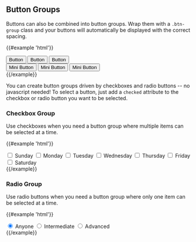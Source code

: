 ## Button Groups

Buttons can also be combined into button groups. Wrap them with a `.btn-group` class and your buttons will automatically be displayed with the correct spacing.

{{#example 'html'}}
<div class="btn-group">
  <button class="btn">Button</button>
  <button class="btn">Button</button>
  <button class="btn">Button</button>
</div>

<div class="btn-group">
  <button class="btn btn-mini">Mini Button</button>
  <button class="btn btn-mini">Mini Button</button>
  <button class="btn btn-mini">Mini Button</button>
</div>
{{/example}}


You can create button groups driven by checkboxes and radio buttons -- no javascript needed!
To select a button, just add a `checked` attribute to the checkbox or radio button you want to be selected.


### Checkbox Group

Use checkboxes when you need a button group where multiple items can be selected at a time.

{{#example 'html'}}
<div class="btn-group">
  <input id="sunday" type="checkbox" />
  <label for="sunday" class="btn">Sunday</label>
  <input id="monday" type="checkbox" />
  <label for="monday" class="btn">Monday</label>
  <!-- ... -->
  <input id="tuesday" type="checkbox" />
  <label for="tuesday" class="btn">Tuesday</label>
  <input id="wednesday" type="checkbox" />
  <label for="wednesday" class="btn">Wednesday</label>
  <input id="thursday" type="checkbox" />
  <label for="thursday" class="btn">Thursday</label>
  <input id="friday" type="checkbox" />
  <label for="friday" class="btn">Friday</label>
  <!-- /... -->
  <input id="saturday" type="checkbox" />
  <label for="saturday" class="btn">Saturday</label>
</div>
{{/example}}


### Radio Group

Use radio buttons when you need a button group where only one item can be selected at a time.

{{#example 'html'}}
<div class="btn-group">
  <input id="level-anyone" type="radio" name="level" checked />
  <label for="level-anyone" class="btn">Anyone</label>
  <input id="level-intermediate" type="radio" name="level" />
  <label for="level-intermediate" class="btn">Intermediate</label>
  <input id="level-advanced" type="radio" name="level" />
  <label for="level-advanced" class="btn">Advanced</label>
</div>
{{/example}}
